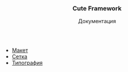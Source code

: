 <br>
<br>
<h3 align="center">Cute Framework</h3>
<p align="center">Документация</p>
<br>
<br>

- [Макет](https://github.com/MoorLex/Cute-Framework/docs/layout.md)
- [Сетка](https://github.com/MoorLex/Cute-Framework/docs/grid.md)
- [Типография](https://github.com/MoorLex/Cute-Framework/docs/typography.md)

<!-- 
- [Фон](https://github.com/MoorLex/Cute-Framework/docs/background.md)
- [Соотношение сторон](https://github.com/MoorLex/Cute-Framework/docs/ratoio.md)
- [Позиционирование](https://github.com/MoorLex/Cute-Framework/docs/position.md)

- [Кнопки](https://github.com/MoorLex/Cute-Framework/docs/buttons.md)
- [Навигация](https://github.com/MoorLex/Cute-Framework/docs/nav.md)
- [Затемнение](https://github.com/MoorLex/Cute-Framework/docs/overlay.md)
- [Размеры](https://github.com/MoorLex/Cute-Framework/docs/sizes.md)
- [Пространство](https://github.com/MoorLex/Cute-Framework/docs/spacing.md)
- [Границы](https://github.com/MoorLex/Cute-Framework/docs/border.md)

- [Display](https://github.com/MoorLex/Cute-Framework/docs/display.md)
- [Flex](https://github.com/MoorLex/Cute-Framework/docs/flex.md)
- [Float](https://github.com/MoorLex/Cute-Framework/docs/float.md)
- [Cursor](https://github.com/MoorLex/Cute-Framework/docs/cursor.md)
- [Align](https://github.com/MoorLex/Cute-Framework/docs/align.md)
- [Opacity](https://github.com/MoorLex/Cute-Framework/docs/opacity.md)
 -->